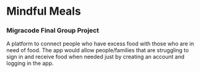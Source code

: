 # Mindful Meals
### Migracode Final Group Project

A platform to connect people who have excess food with those who are in need of food. The app would allow people/families that are struggling to sign in and receive food when needed just by creating an account and logging in the app.
